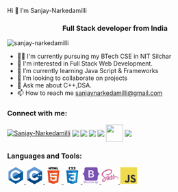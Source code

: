 Hi 👋 I’m Sanjay-Narkedamilli
<h3 align="center">Full Stack developer from India</h3>



<p align="left"> <img src="https://komarev.com/ghpvc/?username=sanjay-narkedamilli&label=Profile%20views&color=0e75b6&style=flat" alt="sanjay-narkedamilli" /> </p>

- 🧑‍🎓 I'm currently pursuing my BTech CSE in NIT Silchar
- 👀 I'm interested in Full Stack Web Development.
- 🌱 I’m currently learning Java Script & Frameworks
- 👯 I’m looking to collaborate on projects
- 💬 Ask me about C++,DSA.
- 📫 How to reach me sanjaynarkedamilli@gmail.com
<h3 align="left">Connect with me:</h3>
 <p align="left">
        <!-- Linkedin -->
        <a href="https://www.linkedin.com/in/sanjay-narkedamilli" target="_blank"><img align="center" src="https://img.icons8.com/fluency/48/000000/linkedin.png" alt="Sanjay-Narkedamilli" ></a>
        <!-- Facebook -->
        <a href="https://www.facebook.com/sanjay.narkedamilli" target="_blank"><img align="center" src="https://img.icons8.com/fluency/48/000000/facebook-new.png"Sanjay-Narkedamilli"></a>
        <!-- Twitter -->
        <a href="https://twitter.com/sanjay___3?t=JqeBvDX6sVRyEQrPR8oA4w&s=09" target="_blank"><img align="center" src="https://img.icons8.com/fluency/48/000000/twitter-squared.png"Sanjay-Narkedamilli" ></a>
        <!-- Codeforces -->
        <a href="https://codeforces.com/profile/_surviver_" target="_blank"><img align="center" src="https://img.icons8.com/external-tal-revivo-color-tal-revivo/48/000000/external-codeforces-programming-competitions-and-contests-programming-community-logo-color-tal-revivo.png"Sanjay-Narkedamilli"></a>
        <!-- codechef -->
        <a href="https://www.codechef.com/users/sanjay333" target="_blank"><img align="center" src="https://img.icons8.com/color/48/000000/codechef.png"Sanjay-Narkedamilli"></a>
        <!-- Leetcode -->
        <a href="https://leetcode.com/SANJAY_NARKEDAMILLI/" target="_blank"><img align="center" src="https://img.icons8.com/external-tal-revivo-shadow-tal-revivo/48/000000/external-level-up-your-coding-skills-and-quickly-land-a-job-logo-shadow-tal-revivo.png"Sanjay-Narkedamilli" width="40" height="40"></a>
        <!-- Github -->
        <a href="https://github.com/Sanjay-Narkedamilli" target="_blank"><img align="center" src="https://img.icons8.com/sf-regular-filled/48/000000/github.png"Sanjay-Narkedamilli"></a>
    </p>
    
<h3 align="left">Languages and Tools:</h3>
<a href="https://www.cprogramming.com/" target="_blank" rel="noreferrer"> <img src="https://raw.githubusercontent.com/devicons/devicon/master/icons/c/c-original.svg" alt="c" width="40" height="40"/> </a> 
<a href="https://www.w3schools.com/cpp/" target="_blank" rel="noreferrer"> <img src="https://raw.githubusercontent.com/devicons/devicon/master/icons/cplusplus/cplusplus-original.svg" alt="cplusplus" width="40" height="40"/> </a> 
<!---<a href="https://expressjs.com" target="_blank" rel="noreferrer"> <img src="https://raw.githubusercontent.com/devicons/devicon/master/icons/express/express-original-wordmark.svg" alt="express" width="40" height="40"/> </a> 
<a href="https://firebase.google.com/" target="_blank" rel="noreferrer"> <img src="https://www.vectorlogo.zone/logos/firebase/firebase-icon.svg" alt="firebase" width="40" height="40"/> </a> 
<a href="https://git-scm.com/" target="_blank" rel="noreferrer"> <img src="https://www.vectorlogo.zone/logos/git-scm/git-scm-icon.svg" alt="git" width="40" height="40"/> </a> 
<a href="https://heroku.com" target="_blank" rel="noreferrer"> <img src="https://www.vectorlogo.zone/logos/heroku/heroku-icon.svg" alt="heroku" width="40" height="40"/> </a> --->
<a href="https://www.w3.org/html/" target="_blank" rel="noreferrer"> <img src="https://raw.githubusercontent.com/devicons/devicon/master/icons/html5/html5-original-wordmark.svg" alt="html5" width="40" height="40"/> </a> 
<a href="https://www.w3schools.com/css/" target="_blank" rel="noreferrer"> <img src="https://raw.githubusercontent.com/devicons/devicon/master/icons/css3/css3-original-wordmark.svg" alt="css3" width="40" height="40"/> </a> 
<a href="https://getbootstrap.com" target="_blank" rel="noreferrer"> <img src="https://raw.githubusercontent.com/devicons/devicon/master/icons/bootstrap/bootstrap-plain-wordmark.svg" alt="bootstrap" width="40" height="40"/> </a> 
<a href="https://sass-lang.com" target="_blank" rel="noreferrer"> <img src="https://raw.githubusercontent.com/devicons/devicon/master/icons/sass/sass-original.svg" alt="sass" width="40" height="40"/> </a> 
<a href="https://developer.mozilla.org/en-US/docs/Web/JavaScript" target="_blank" rel="noreferrer"> <img src="https://raw.githubusercontent.com/devicons/devicon/master/icons/javascript/javascript-original.svg" alt="javascript" width="40" height="40"/> </a> 
<!---<a href="https://www.mongodb.com/" target="_blank" rel="noreferrer"> <img src="https://raw.githubusercontent.com/devicons/devicon/master/icons/mongodb/mongodb-original-wordmark.svg" alt="mongodb" width="40" height="40"/> </a> 
<a href="https://nodejs.org" target="_blank" rel="noreferrer"> <img src="https://raw.githubusercontent.com/devicons/devicon/master/icons/nodejs/nodejs-original-wordmark.svg" alt="nodejs" width="40" height="40"/> </a> <a href="https://postman.com" target="_blank" rel="noreferrer"> <img src="https://www.vectorlogo.zone/logos/getpostman/getpostman-icon.svg" alt="postman" width="40" height="40"/> </a> 
<a href="https://reactjs.org/" target="_blank" rel="noreferrer"> <img src="https://raw.githubusercontent.com/devicons/devicon/master/icons/react/react-original-wordmark.svg" alt="react" width="40" height="40"/> </a> --->
<!---<a href="https://tailwindcss.com/" target="_blank" rel="noreferrer"> <img src="https://www.vectorlogo.zone/logos/tailwindcss/tailwindcss-icon.svg" alt="tailwind" width="40" height="40"/> </a> </p>--->
<!---
Sanjay-Narkedamilli/Sanjay-Narkedamilli is a ✨ special ✨ repository because its `README.md` (this file) appears on your GitHub profile.
You can click the Preview link to take a look at your changes.
--->

